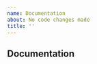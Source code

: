 ```yaml
---
name: Documentation
about: No code changes made
title: ''
---
```


## Documentation

[//]: # (Describe the gist of your changes here.)
